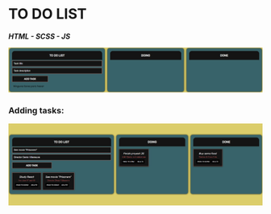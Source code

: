 <h1>TO DO LIST</h1>
<p><i><b>HTML - SCSS - JS</b></i></p>

![Tasks](./to_do_list_01.jpg)

<h3>Adding tasks:</h3>

![Tasks](./to_do_list_02.jpg)
